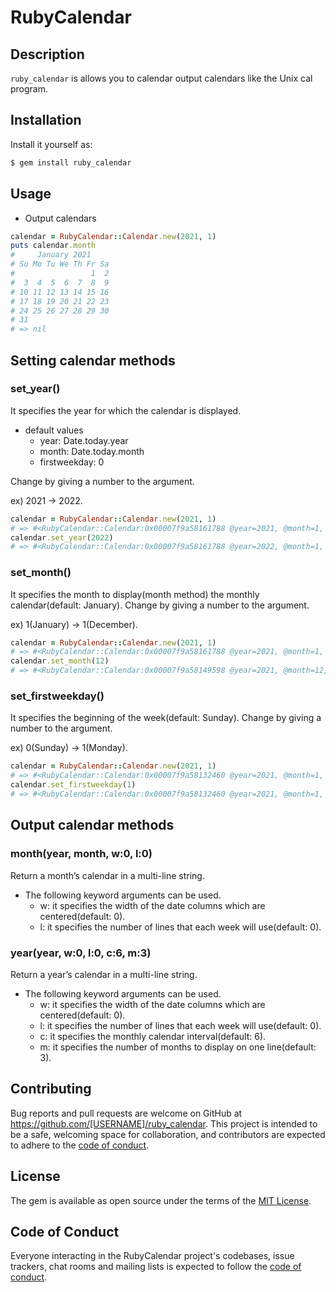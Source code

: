# RubyCalendar

## Description

`ruby_calendar` is allows you to calendar output calendars like the Unix cal program.

## Installation

Install it yourself as:

```sh
$ gem install ruby_calendar
```

## Usage

* Output calendars

```ruby
calendar = RubyCalendar::Calendar.new(2021, 1)
puts calendar.month
#     January 2021
# Su Mo Tu We Th Fr Sa
#                 1  2
#  3  4  5  6  7  8  9
# 10 11 12 13 14 15 16
# 17 18 19 20 21 22 23
# 24 25 26 27 28 29 30
# 31
# => nil
```

## Setting calendar methods

### set_year()

It specifies the year for which the calendar is displayed.
- default values
  - year: Date.today.year
  - month: Date.today.month
  - firstweekday: 0

Change by giving a number to the argument.

ex) 2021 -> 2022.
```ruby
calendar = RubyCalendar::Calendar.new(2021, 1)
# => #<RubyCalendar::Calendar:0x00007f9a58161788 @year=2021, @month=1, @firstweekday=0>
calendar.set_year(2022)
# => #<RubyCalendar::Calendar:0x00007f9a58161788 @year=2022, @month=1, @firstweekday=0>
```

### set_month()

It specifies the month to display(month method) the monthly calendar(default: January).
Change by giving a number to the argument.

ex) 1(January) -> 1(December).
```ruby
calendar = RubyCalendar::Calendar.new(2021, 1)
# => #<RubyCalendar::Calendar:0x00007f9a58161788 @year=2021, @month=1, @firstweekday=0>
calendar.set_month(12)
# => #<RubyCalendar::Calendar:0x00007f9a58149598 @year=2021, @month=12, @firstweekday=0>
```

### set_firstweekday()

It specifies the beginning of the week(default: Sunday).
Change by giving a number to the argument.

ex) 0(Sunday) -> 1(Monday).
```ruby
calendar = RubyCalendar::Calendar.new(2021, 1)
# => #<RubyCalendar::Calendar:0x00007f9a58132460 @year=2021, @month=1, @firstweekday=0>
calendar.set_firstweekday(1)
# => #<RubyCalendar::Calendar:0x00007f9a58132460 @year=2021, @month=1, @firstweekday=1>
```

## Output calendar methods

### month(year, month, w:0, l:0)

Return a month’s calendar in a multi-line string.

- The following keyword arguments can be used.
  - w: it specifies the width of the date columns which are centered(default: 0).
  - l: it specifies the number of lines that each week will use(default: 0).

### year(year, w:0, l:0, c:6, m:3)

Return a year’s calendar in a multi-line string.

- The following keyword arguments can be used.
  - w: it specifies the width of the date columns which are centered(default: 0).
  - l: it specifies the number of lines that each week will use(default: 0).
  - c: it specifies the monthly calendar interval(default: 6).
  - m: it specifies the number of months to display on one line(default: 3).

## Contributing

Bug reports and pull requests are welcome on GitHub at https://github.com/[USERNAME]/ruby_calendar. This project is intended to be a safe, welcoming space for collaboration, and contributors are expected to adhere to the [code of conduct](https://github.com/saku888/ruby-calendar/blob/master/CODE_OF_CONDUCT.md).

## License

The gem is available as open source under the terms of the [MIT License](https://opensource.org/licenses/MIT).

## Code of Conduct

Everyone interacting in the RubyCalendar project's codebases, issue trackers, chat rooms and mailing lists is expected to follow the [code of conduct](https://github.com/saku888/ruby-calendar/blob/master/CODE_OF_CONDUCT.md).
